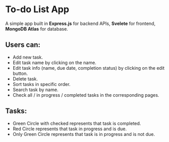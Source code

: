 # To-do List App

A simple app built in **Express.js** for backend APIs, **Svelete** for frontend, **MongoDB Atlas** for database.

## Users can:
- Add new task.
- Edit task name by clicking on the name.
- Edit task info (name, due date, completion status) by clicking on the edit button.
- Delete task.
- Sort tasks in specific order.
- Search task by name.
- Check all / in progress / completed tasks in the corresponding pages.

## Tasks:
- Green Circle with checked represents that task is completed.
- Red Circle represents that task in progress and is due.
- Only Green Circle represents that task is in progress and is not due.